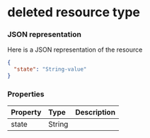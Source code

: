 # deleted resource type



### JSON representation

Here is a JSON representation of the resource

<!-- {
  "blockType": "resource",
  "optionalProperties": [

  ],
  "@odata.type": "microsoft.graph.deleted"
}-->

```json
{
  "state": "String-value"
}

```
### Properties
| Property	   | Type	|Description|
|:---------------|:--------|:----------|
|state|String||

<!-- uuid: 4d37477f-e238-4053-b4cd-19cb90790d15
2015-10-18 19:39:24 UTC -->
<!-- {
  "type": "#page.annotation",
  "description": "deleted resource",
  "keywords": "",
  "section": "documentation",
  "tocPath": ""
}-->